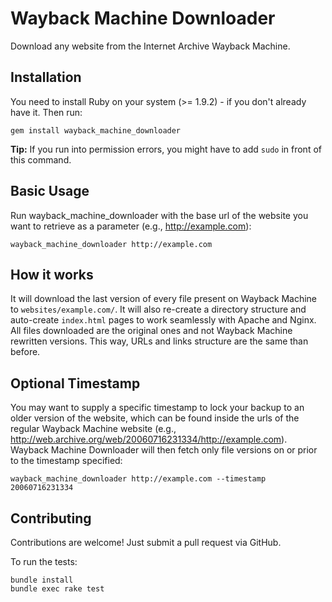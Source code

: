 # Wayback Machine Downloader 

Download any website from the Internet Archive Wayback Machine.

## Installation

You need to install Ruby on your system (>= 1.9.2) - if you don't already have it. 
Then run:

    gem install wayback_machine_downloader
    
**Tip:** If you run into permission errors, you might have to add `sudo` in front of this command.

## Basic Usage

Run wayback_machine_downloader with the base url of the website you want to retrieve as a parameter (e.g., http://example.com):

    wayback_machine_downloader http://example.com

## How it works

It will download the last version of every file present on Wayback Machine to `websites/example.com/`. It will also re-create a directory structure and auto-create `index.html` pages to work seamlessly with Apache and Nginx. All files downloaded are the original ones and not Wayback Machine rewritten versions. This way, URLs and links structure are the same than before.

## Optional Timestamp

You may want to supply a specific timestamp to lock your backup to an older version of the website, which can be found inside the urls of the regular Wayback Machine website (e.g., http://web.archive.org/web/20060716231334/http://example.com). 
Wayback Machine Downloader will then fetch only file versions on or prior to the timestamp specified:

    wayback_machine_downloader http://example.com --timestamp 20060716231334

## Contributing

Contributions are welcome! Just submit a pull request via GitHub.

To run the tests:

    bundle install
    bundle exec rake test
